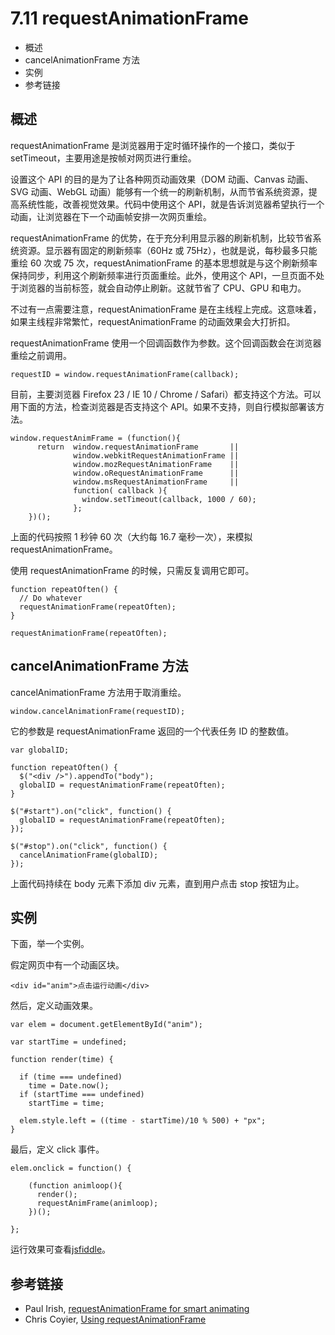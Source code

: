 # 7.11 requestAnimationFrame

*   概述
*   cancelAnimationFrame 方法
*   实例
*   参考链接

## 概述

requestAnimationFrame 是浏览器用于定时循环操作的一个接口，类似于 setTimeout，主要用途是按帧对网页进行重绘。

设置这个 API 的目的是为了让各种网页动画效果（DOM 动画、Canvas 动画、SVG 动画、WebGL 动画）能够有一个统一的刷新机制，从而节省系统资源，提高系统性能，改善视觉效果。代码中使用这个 API，就是告诉浏览器希望执行一个动画，让浏览器在下一个动画帧安排一次网页重绘。

requestAnimationFrame 的优势，在于充分利用显示器的刷新机制，比较节省系统资源。显示器有固定的刷新频率（60Hz 或 75Hz），也就是说，每秒最多只能重绘 60 次或 75 次，requestAnimationFrame 的基本思想就是与这个刷新频率保持同步，利用这个刷新频率进行页面重绘。此外，使用这个 API，一旦页面不处于浏览器的当前标签，就会自动停止刷新。这就节省了 CPU、GPU 和电力。

不过有一点需要注意，requestAnimationFrame 是在主线程上完成。这意味着，如果主线程非常繁忙，requestAnimationFrame 的动画效果会大打折扣。

requestAnimationFrame 使用一个回调函数作为参数。这个回调函数会在浏览器重绘之前调用。

```
requestID = window.requestAnimationFrame(callback);
```

目前，主要浏览器 Firefox 23 / IE 10 / Chrome / Safari）都支持这个方法。可以用下面的方法，检查浏览器是否支持这个 API。如果不支持，则自行模拟部署该方法。

```
window.requestAnimFrame = (function(){
      return  window.requestAnimationFrame       || 
              window.webkitRequestAnimationFrame || 
              window.mozRequestAnimationFrame    || 
              window.oRequestAnimationFrame      || 
              window.msRequestAnimationFrame     || 
              function( callback ){
                window.setTimeout(callback, 1000 / 60);
              };
    })();
```

上面的代码按照 1 秒钟 60 次（大约每 16.7 毫秒一次），来模拟 requestAnimationFrame。

使用 requestAnimationFrame 的时候，只需反复调用它即可。

```
function repeatOften() {
  // Do whatever
  requestAnimationFrame(repeatOften);
}

requestAnimationFrame(repeatOften);
```

## cancelAnimationFrame 方法

cancelAnimationFrame 方法用于取消重绘。

```
window.cancelAnimationFrame(requestID);
```

它的参数是 requestAnimationFrame 返回的一个代表任务 ID 的整数值。

```
var globalID;

function repeatOften() {
  $("<div />").appendTo("body");
  globalID = requestAnimationFrame(repeatOften);
}

$("#start").on("click", function() {
  globalID = requestAnimationFrame(repeatOften);
});

$("#stop").on("click", function() {
  cancelAnimationFrame(globalID);
});
```

上面代码持续在 body 元素下添加 div 元素，直到用户点击 stop 按钮为止。

## 实例

下面，举一个实例。

假定网页中有一个动画区块。

```
<div id="anim">点击运行动画</div>
```

然后，定义动画效果。

```
var elem = document.getElementById("anim");

var startTime = undefined;

function render(time) {

  if (time === undefined)
    time = Date.now();
  if (startTime === undefined)
    startTime = time;

  elem.style.left = ((time - startTime)/10 % 500) + "px";
}
```

最后，定义 click 事件。

```
elem.onclick = function() {

    (function animloop(){
      render();
      requestAnimFrame(animloop);
    })();

};
```

运行效果可查看[jsfiddle](http://jsfiddle.net/paul/rjbGw/3/)。

## 参考链接

*   Paul Irish, [requestAnimationFrame for smart animating](http://paulirish.com/2011/requestanimationframe-for-smart-animating/)
*   Chris Coyier, [Using requestAnimationFrame](http://css-tricks.com/using-requestanimationframe/)